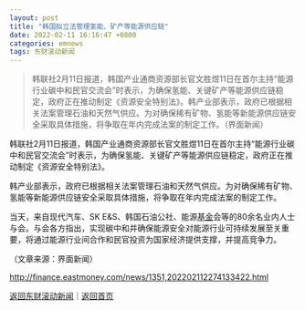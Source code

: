 ```yaml
---
layout: post
title: "韩国拟立法管理氢能、矿产等能源供应链"
date: 2022-02-11 16:16:47 +0800
categories: emnews
tags: 东财滚动新闻
---
```

> 韩联社2月11日报道，韩国产业通商资源部长官文胜煜11日在首尔主持“能源行业碳中和民官交流会”时表示，为确保氢能、关键矿产等能源供应链稳定，政府正在推动制定《资源安全特别法》。韩产业部表示，政府已根据相关法案管理石油和天然气供应。为对确保稀有矿物、氢能等新能源供应链安全采取具体措施，将争取在年内完成法案的制定工作。（界面新闻）

<p>韩联社2月11日报道，韩国产业通商资源部长官文胜煜11日在首尔主持“能源行业碳中和民官交流会”时表示，为确保氢能、关键矿产等能源供应链稳定，政府正在推动制定《资源安全特别法》。</p>
 <p>韩产业部表示，政府已根据相关法案管理石油和天然气供应。为对确保稀有矿物、氢能等新能源供应链安全采取具体措施，将争取在年内完成法案的制定工作。</p>
 <p>当天，来自现代汽车、SK E&S、韩国石油公社、能源<span id="Info.3293"><a href="http://data.eastmoney.com/zlsj/" class="infokey">基金</a></span>会等的80余名业内人士与会。与会各方指出，实现碳中和并确保能源安全对能源行业可持续发展至关重要，将通过能源行业间合作和民官投资为国家经济提供支撑，并提高竞争力。</p><p class="em_media">（文章来源：界面新闻）</p>

<http://finance.eastmoney.com/news/1351,202202112274133422.html>

[返回东财滚动新闻](//finews.withounder.com/emnews/)｜[返回首页](//finews.withounder.com/)